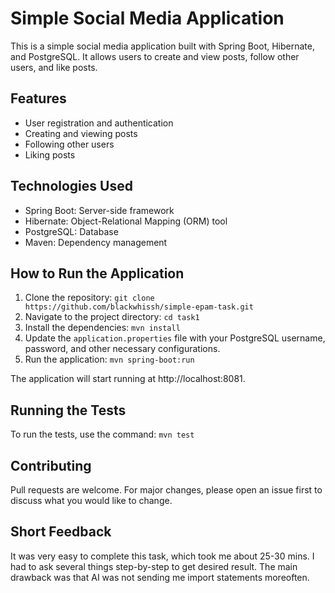 # Simple Social Media Application

This is a simple social media application built with Spring Boot, Hibernate, and PostgreSQL. It allows users to create and view posts, follow other users, and like posts.

## Features

- User registration and authentication
- Creating and viewing posts
- Following other users
- Liking posts

## Technologies Used

- Spring Boot: Server-side framework
- Hibernate: Object-Relational Mapping (ORM) tool
- PostgreSQL: Database
- Maven: Dependency management

## How to Run the Application

1. Clone the repository: `git clone https://github.com/blackwhissh/simple-epam-task.git`
2. Navigate to the project directory: `cd task1`
3. Install the dependencies: `mvn install`
4. Update the `application.properties` file with your PostgreSQL username, password, and other necessary configurations.
5. Run the application: `mvn spring-boot:run`

The application will start running at http://localhost:8081.

## Running the Tests

To run the tests, use the command: `mvn test`

## Contributing

Pull requests are welcome. For major changes, please open an issue first to discuss what you would like to change.

## Short Feedback

It was very easy to complete this task, which took me about 25-30 mins. I had to ask several things step-by-step to get desired result.
The main drawback was that AI was not sending me import statements moreoften.
